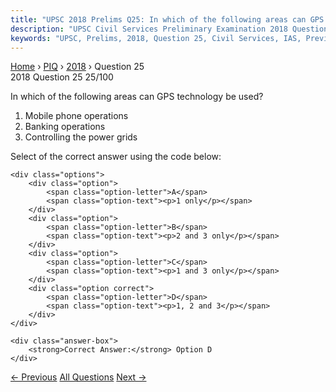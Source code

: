 ```yaml
---
title: "UPSC 2018 Prelims Q25: In which of the following areas can GPS technology be used?..."
description: "UPSC Civil Services Preliminary Examination 2018 Question 25 with options and answer"
keywords: "UPSC, Prelims, 2018, Question 25, Civil Services, IAS, Previous Year Questions"
---
```


<nav class="breadcrumb">
    <a href="../../">Home</a>
    <span>›</span>
    <a href="../">PIQ</a>
    <span>›</span>
    <a href="./">2018</a>
    <span>›</span>
    <span>Question 25</span>
</nav>

<div class="question-header">
    <div class="question-meta">
        <span class="year-badge">2018</span>
        <span class="question-number">Question 25</span>
        <span class="progress">25/100</span>
    </div>
    <div class="progress-bar">
        <div class="progress-fill" style="width: 25.0%"></div>
    </div>
</div>

<div class="question-content">
    <div class="question-text">
        <p>In which of the following areas can GPS technology be used?</p>
<ol>
<li>Mobile phone operations</li>
<li>Banking operations</li>
<li>Controlling the power grids</li>
</ol>
<p>Select of the correct answer using the code below:</p>
    </div>
    
    <div class="options">
        <div class="option">
            <span class="option-letter">A</span>
            <span class="option-text"><p>1 only</p></span>
        </div>
        <div class="option">
            <span class="option-letter">B</span>
            <span class="option-text"><p>2 and 3 only</p></span>
        </div>
        <div class="option">
            <span class="option-letter">C</span>
            <span class="option-text"><p>1 and 3 only</p></span>
        </div>
        <div class="option correct">
            <span class="option-letter">D</span>
            <span class="option-text"><p>1, 2 and 3</p></span>
        </div>
    </div>

    <div class="answer-box">
        <strong>Correct Answer:</strong> Option D
    </div>
</div>

<div class="question-nav">
    <a href="../q024-consider-the-following-pairs-crafts-heritage-of-1/" class="nav-btn prev">← Previous</a>
    <a href="../" class="nav-btn center">All Questions</a>
    <a href="../q026-consider-the-following-statements-1-the-reserve-ba/" class="nav-btn next">Next →</a>
</div>

